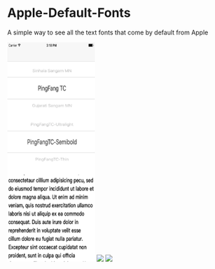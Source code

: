 # Apple-Default-Fonts


A simple way to see all the text fonts that come by default from Apple



<img src="image1.png" height = "500px;" width = "200px;" />
<img src="image2.png  height = "500px;" width = "200px;" />
<img src="image3.png  height = "500px;" width = "200px;" />
